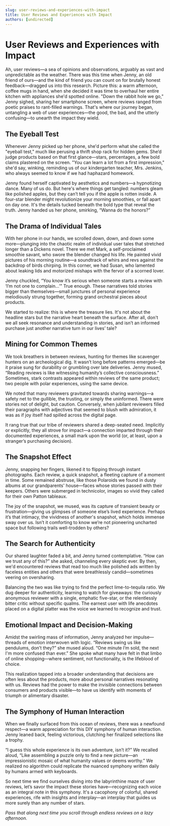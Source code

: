 ```yaml
---
slug: user-reviews-and-experiences-with-impact
title: User Reviews and Experiences with Impact
authors: [undirected]
---
```



# User Reviews and Experiences with Impact

Ah, user reviews—a sea of opinions and observations, arguably as vast and unpredictable as the weather. There was this time when Jenny, an old friend of ours—and the kind of friend you can count on for brutally honest feedback—dragged us into this research. Picture this: a warm afternoon, coffee mugs in hand, when she decided it was time to overhaul her entire kitchen with appliances she'd spotted online. "Down the rabbit hole we go," Jenny sighed, sharing her smartphone screen, where reviews ranged from poetic praises to rant-filled warnings. That's where our journey began, untangling a web of user experiences—the good, the bad, and the utterly confusing—to unearth the impact they wield.

## The Eyeball Test

Whenever Jenny picked up her phone, she'd perform what she called the "eyeball test," much like perusing a thrift shop rack for hidden gems. She’d judge products based on that first glance—stars, percentages, a few bold claims plastered on the screen. "You can learn a lot from a first impression," she'd say, winking, reminding us of our kindergarten teacher, Mrs. Jenkins, who always seemed to know if we had haphazard homework. 

Jenny found herself captivated by aesthetics and numbers—a hypnotizing dance. Many of us do. But here's where things get tangled: numbers gleam like polished apples, but they can’t tell you if the apple is rotten inside. A four-star blender might revolutionize your morning smoothies, or fall apart on day one. It's the details tucked beneath the bold type that reveal the truth. Jenny handed us her phone, smirking, “Wanna do the honors?”

## The Drama of Individual Tales

With her phone in our hands, we scrolled down, down, and down some more—plunging into the chaotic realm of individual user tales that stretched longer than a Dickens novel. There we met Mark, a self-proclaimed smoothie savant, who swore the blender changed his life. He painted vivid pictures of his morning routine—a soundtrack of whirs and revs against the backdrop of birds chirping. In this corner, we had Susan, who lamented about leaking lids and motorized mishaps with the fervor of a scorned lover. 

Jenny chuckled, “You know it’s serious when someone starts a review with ‘I’m not one to complain…’” True enough. These narratives told stories bigger than themselves—small junctures of personal experience melodiously strung together, forming grand orchestral pieces about products.

We started to realize: this is where the treasure lies. It's not about the headline stars but the narrative heart beneath the surface. After all, don't we all seek resonance and understanding in stories, and isn’t an informed purchase just another narrative turn in our lives’ tale?

## Mining for Common Themes

We took breathers in between reviews, hunting for themes like scavenger hunters on an archeological dig. It wasn’t long before patterns emerged—be it praise sung for durability or grumbling over late deliveries. Jenny mused, “Reading reviews is like witnessing humanity’s collective consciousness.” Sometimes, stark contrasts appeared within reviews of the same product; two people with polar experiences, using the same device. 

We noted that many reviewers gravitated towards sharing warnings—a safety net to the gullible, the trusting, or simply the uninformed. There were stories not of delight, but caution. Conversely, when jubilant reviewers filled their paragraphs with adjectives that seemed to blush with admiration, it was as if joy itself had spilled across the digital page. 

It rang true that our tribe of reviewers shared a deep-seated need. Implicitly or explicitly, they all strove for impact—a connection imparted through their documented experiences, a small mark upon the world (or, at least, upon a stranger’s purchasing decision).

## The Snapshot Effect

Jenny, snapping her fingers, likened it to flipping through instant photographs. Each review, a quick snapshot, a fleeting capture of a moment in time. Some remained abstruse, like those Polaroids we found in dusty albums at our grandparents' house—faces whose stories passed with their keepers. Others were submerged in technicolor, images so vivid they called for their own Patton tableaux. 

The joy of the snapshot, we mused, was its capture of transient beauty or frustration—giving us glimpses of someone else’s lived experience. Perhaps it’s that intimacy, the vividness of another's snapshot, which holds immense sway over us. Isn’t it comforting to know we’re not pioneering uncharted space but following trails well-trodden by others? 

## The Search for Authenticity

Our shared laughter faded a bit, and Jenny turned contemplative. “How can we trust any of this?” she asked, channeling every skeptic ever. By then, we'd encountered reviews that read too much like polished ads written by faceless entities and others that were breathlessly candid—sometimes veering on oversharing. 

Balancing the two was like trying to find the perfect lime-to-tequila ratio. We dug deeper for authenticity, learning to watch for giveaways: the curiously anonymous reviewer with a single, emphatic five-star, or the relentlessly bitter critic without specific qualms. The earnest user with life anecdotes placed on a digital platter was the voice we learned to recognize and trust. 

## Emotional Impact and Decision-Making

Amidst the swirling mass of information, Jenny analyzed her impulse—threads of emotion interwoven with logic. “Reviews swing us like pendulums, don’t they?” she mused aloud. “One minute I’m sold, the next I'm more confused than ever.” She spoke what many have felt in that limbo of online shopping—where sentiment, not functionality, is the lifeblood of choice.

This realization tapped into a broader understanding that decisions are often less about the products, more about personal narratives resonating with us. Reviews had the power to make the invisible connections between consumers and products visible—to have us identify with moments of triumph or alimentary disaster.

## The Symphony of Human Interaction

When we finally surfaced from this ocean of reviews, there was a newfound respect—a warm appreciation for this DIY symphony of human interaction. Jenny leaned back, feeling victorious, clutching her finalized selections like a trophy.

“I guess this whole experience is its own adventure, isn’t it?” We recalled aloud, “Like assembling a puzzle only to find a new picture—an impressionistic mosaic of what humanity values or deems worthy.” We realized no algorithm could replicate the nuanced symphony written daily by humans armed with keyboards.

So next time we find ourselves diving into the labyrinthine maze of user reviews, let’s savor the impact these stories have—recognizing each voice as an integral note in this symphony. It's a cacophony of colorful, shared experiences, rife with insights and interplay—an interplay that guides us more surely than any number of stars.

*Pass that along next time you scroll through endless reviews on a lazy afternoon.*
